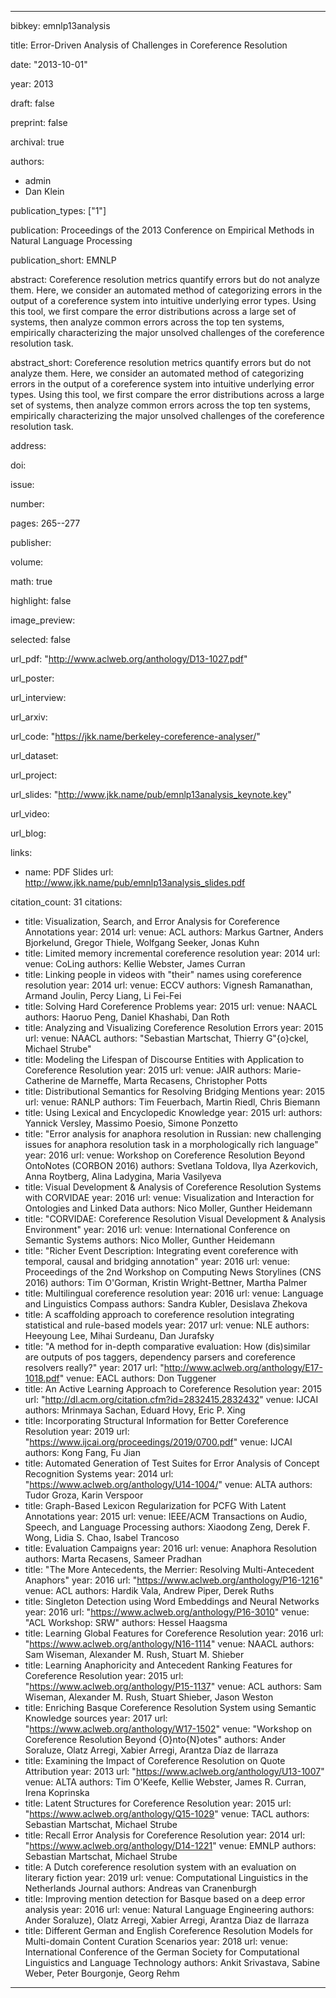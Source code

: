 ---

bibkey: emnlp13analysis

title: Error-Driven Analysis of Challenges in Coreference Resolution

date: "2013-10-01"

year: 2013

draft: false

preprint: false

archival: true

authors: 
- admin
- Dan Klein

publication_types: ["1"]

publication: Proceedings of the 2013 Conference on Empirical Methods in Natural Language Processing

publication_short: EMNLP

abstract: Coreference resolution metrics quantify errors but do not analyze them. Here, we consider an automated method of categorizing errors in the output of a coreference system into intuitive underlying error types. Using this tool, we first compare the error distributions across a large set of systems, then analyze common errors across the top ten systems, empirically characterizing the major unsolved challenges of the coreference resolution task.

abstract_short: Coreference resolution metrics quantify errors but do not analyze them. Here, we consider an automated method of categorizing errors in the output of a coreference system into intuitive underlying error types. Using this tool, we first compare the error distributions across a large set of systems, then analyze common errors across the top ten systems, empirically characterizing the major unsolved challenges of the coreference resolution task.

address: 

doi: 

issue: 

number: 

pages: 265--277

publisher: 

volume: 

math: true

highlight: false

image_preview: 

selected: false

url_pdf: "http://www.aclweb.org/anthology/D13-1027.pdf"

url_poster: 

url_interview: 

url_arxiv: 

url_code: "https://jkk.name/berkeley-coreference-analyser/"

url_dataset: 

url_project: 

url_slides: "http://www.jkk.name/pub/emnlp13analysis_keynote.key"

url_video: 

url_blog: 

links: 
- name: PDF Slides
  url: http://www.jkk.name/pub/emnlp13analysis_slides.pdf

citation_count: 31
citations:
- title: Visualization, Search, and Error Analysis for Coreference Annotations
  year: 2014
  url: 
  venue: ACL
  authors: Markus Gartner, Anders Bjorkelund, Gregor Thiele, Wolfgang Seeker, Jonas Kuhn
- title: Limited memory incremental coreference resolution
  year: 2014
  url: 
  venue: CoLing
  authors: Kellie Webster, James Curran
- title: Linking people in videos with \"their\" names using coreference resolution
  year: 2014
  url: 
  venue: ECCV
  authors: Vignesh Ramanathan, Armand Joulin, Percy Liang, Li Fei-Fei
- title: Solving Hard Coreference Problems
  year: 2015
  url: 
  venue: NAACL
  authors: Haoruo Peng, Daniel Khashabi, Dan Roth
- title: Analyzing and Visualizing Coreference Resolution Errors
  year: 2015
  url: 
  venue: NAACL
  authors: "Sebastian Martschat, Thierry G\"{o}ckel, Michael Strube"
- title: Modeling the Lifespan of Discourse Entities with Application to Coreference Resolution
  year: 2015
  url: 
  venue: JAIR
  authors: Marie-Catherine de Marneffe, Marta Recasens, Christopher Potts
- title: Distributional Semantics for Resolving Bridging Mentions
  year: 2015
  url: 
  venue: RANLP
  authors: Tim Feuerbach, Martin Riedl, Chris Biemann
- title: Using Lexical and Encyclopedic Knowledge
  year: 2015
  url: 
  authors: Yannick Versley, Massimo Poesio, Simone Ponzetto
- title: "Error analysis for anaphora resolution in Russian: new challenging issues for anaphora resolution task in a morphologically rich language"
  year: 2016
  url: 
  venue: Workshop on Coreference Resolution Beyond OntoNotes (CORBON 2016)
  authors: Svetlana Toldova, Ilya Azerkovich, Anna Roytberg, Alina Ladygina, Maria Vasilyeva
- title: Visual Development & Analysis of Coreference Resolution Systems with CORVIDAE
  year: 2016
  url: 
  venue: Visualization and Interaction for Ontologies and Linked Data
  authors: Nico Moller, Gunther Heidemann
- title: "CORVIDAE: Coreference Resolution Visual Development & Analysis Environment"
  year: 2016
  url: 
  venue: International Conference on Semantic Systems
  authors: Nico Moller, Gunther Heidemann
- title: "Richer Event Description: Integrating event coreference with temporal, causal and bridging annotation"
  year: 2016
  url: 
  venue: Proceedings of the 2nd Workshop on Computing News Storylines (CNS 2016)
  authors: Tim O'Gorman, Kristin Wright-Bettner, Martha Palmer
- title: Multilingual coreference resolution
  year: 2016
  url: 
  venue: Language and Linguistics Compass
  authors: Sandra Kubler, Desislava Zhekova
- title: A scaffolding approach to coreference resolution integrating statistical and rule-based models
  year: 2017
  url: 
  venue: NLE
  authors: Heeyoung Lee, Mihai Surdeanu, Dan Jurafsky
- title: "A method for in-depth comparative evaluation: How (dis)similar are outputs of pos taggers, dependency parsers and coreference resolvers really?"
  year: 2017
  url: "http://www.aclweb.org/anthology/E17-1018.pdf"
  venue: EACL
  authors: Don Tuggener
- title: An Active Learning Approach to Coreference Resolution
  year: 2015
  url: "http://dl.acm.org/citation.cfm?id=2832415.2832432"
  venue: IJCAI
  authors: Mrinmaya Sachan, Eduard Hovy, Eric P. Xing
- title: Incorporating Structural Information for Better Coreference Resolution
  year: 2019
  url: "https://www.ijcai.org/proceedings/2019/0700.pdf"
  venue: IJCAI
  authors: Kong Fang, Fu Jian
- title: Automated Generation of Test Suites for Error Analysis of Concept Recognition Systems
  year: 2014
  url: "https://www.aclweb.org/anthology/U14-1004/"
  venue: ALTA
  authors: Tudor Groza, Karin Verspoor
- title: Graph-Based Lexicon Regularization for PCFG With Latent Annotations
  year: 2015
  url: 
  venue: IEEE/ACM Transactions on Audio, Speech, and Language Processing
  authors: Xiaodong Zeng, Derek F. Wong, Lidia S. Chao, Isabel Trancoso
- title: Evaluation Campaigns
  year: 2016
  url: 
  venue: Anaphora Resolution
  authors: Marta Recasens, Sameer Pradhan
- title: "The More Antecedents, the Merrier: Resolving Multi-Antecedent Anaphors"
  year: 2016
  url: "https://www.aclweb.org/anthology/P16-1216"
  venue: ACL
  authors: Hardik Vala, Andrew Piper, Derek Ruths
- title: Singleton Detection using Word Embeddings and Neural Networks
  year: 2016
  url: "https://www.aclweb.org/anthology/P16-3010"
  venue: "ACL Workshop: SRW"
  authors: Hessel Haagsma
- title: Learning Global Features for Coreference Resolution
  year: 2016
  url: "https://www.aclweb.org/anthology/N16-1114"
  venue: NAACL
  authors: Sam Wiseman, Alexander M. Rush, Stuart M. Shieber
- title: Learning Anaphoricity and Antecedent Ranking Features for Coreference Resolution
  year: 2015
  url: "https://www.aclweb.org/anthology/P15-1137"
  venue: ACL
  authors: Sam Wiseman, Alexander M. Rush, Stuart Shieber, Jason Weston
- title: Enriching Basque Coreference Resolution System using Semantic Knowledge sources
  year: 2017
  url: "https://www.aclweb.org/anthology/W17-1502"
  venue: "Workshop on Coreference Resolution Beyond {O}nto{N}otes"
  authors: Ander Soraluze, Olatz Arregi, Xabier Arregi, Arantza Díaz de Ilarraza
- title: Examining the Impact of Coreference Resolution on Quote Attribution
  year: 2013
  url: "https://www.aclweb.org/anthology/U13-1007"
  venue: ALTA
  authors: Tim O'Keefe, Kellie Webster, James R. Curran, Irena Koprinska
- title: Latent Structures for Coreference Resolution
  year: 2015
  url: "https://www.aclweb.org/anthology/Q15-1029"
  venue: TACL
  authors: Sebastian Martschat, Michael Strube
- title: Recall Error Analysis for Coreference Resolution
  year: 2014
  url: "https://www.aclweb.org/anthology/D14-1221"
  venue: EMNLP
  authors: Sebastian Martschat, Michael Strube
- title: A Dutch coreference resolution system with an evaluation on literary fiction
  year: 2019
  url: 
  venue: Computational Linguistics in the Netherlands Journal
  authors: Andreas van Cranenburgh
- title: Improving mention detection for Basque based on a deep error analysis
  year: 2016
  url: 
  venue: Natural Language Engineering
  authors: Ander Soraluze), Olatz Arregi, Xabier Arregi, Arantza Diaz de Ilarraza
- title: Different German and English Coreference Resolution Models for Multi-domain Content Curation Scenarios
  year: 2018
  url: 
  venue: International Conference of the German Society for Computational Linguistics and Language Technology
  authors: Ankit Srivastava, Sabine Weber, Peter Bourgonje, Georg Rehm


---